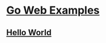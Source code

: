 # [Go Web Examples](https://gowebexamples.com/)

## [Hello World](https://gowebexamples.com/hello-world/)
